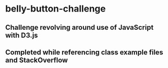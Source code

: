 # belly-button-challenge


## Challenge revolving around use of JavaScript with D3.js
## Completed while referencing class example files and StackOverflow
